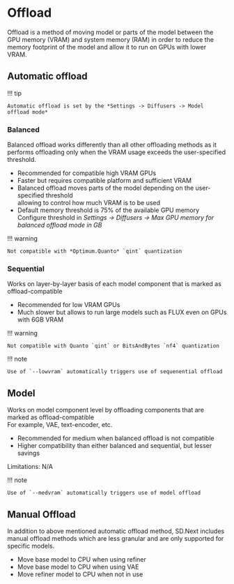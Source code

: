 # Offload

Offload is a method of moving model or parts of the model between the GPU memory (VRAM) and system memory (RAM) in order to reduce the memory footprint of the model and allow it to run on GPUs with lower VRAM.

## Automatic offload

!!! tip

    Automatic offload is set by the *Settings -> Diffusers -> Model offload mode*  

### Balanced

Balanced offload works differently than all other offloading methods as it performs offloading only when the VRAM usage exceeds the user-specified threshold.

- Recommended for compatible high VRAM GPUs  
- Faster but requires compatible platform and sufficient VRAM  
- Balanced offload moves parts of the model depending on the user-specified threshold  
  allowing to control how much VRAM is to be used  
- Default memory threshold is 75% of the available GPU memory  
  Configure threshold in *Settings -> Diffusers -> Max GPU memory for balanced offload mode in GB*

!!! warning

    Not compatible with *Optimum.Quanto* `qint` quantization  

### Sequential

Works on layer-by-layer basis of each model component that is marked as offload-compatible  

- Recommended for low VRAM GPUs
- Much slower but allows to run large models such as FLUX even on GPUs with 6GB VRAM  

!!! warning

    Not compatible with Quanto `qint` or BitsAndBytes `nf4` quantization  

!!! note

    Use of `--lowvram` automatically triggers use of sequenential offload

## Model

Works on model component level by offloading components that are marked as offload-compatible  
For example, VAE, text-encoder, etc.

- Recommended for medium when balanced offload is not compatible  
- Higher compatibility than either balanced and sequential, but lesser savings  

Limitations: N/A

!!! note

    Use of `--medvram` automatically triggers use of model offload

## Manual Offload

In addition to above mentioned automatic offload method, SD.Next includes manual offload methods which are less granular and are only supported for specific models.

- Move base model to CPU when using refiner
- Move base model to CPU when using VAE
- Move refiner model to CPU when not in use
